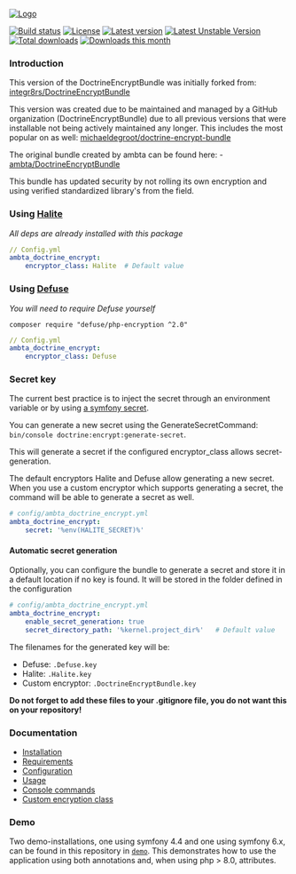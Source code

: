 [![Logo](https://i.imgur.com/sfmU6wt.png)](https://github.com/DoctrineEncryptBundle/DoctrineEncryptBundle)

[![Build status](https://travis-ci.org/DoctrineEncryptBundle/DoctrineEncryptBundle.svg?branch=master)](https://travis-ci.org/DoctrineEncryptBundle/DoctrineEncryptBundle)
[![License](https://img.shields.io/github/license/DoctrineEncryptBundle/DoctrineEncryptBundle.svg)](https://raw.githubusercontent.com/DoctrineEncryptBundle/DoctrineEncryptBundle/master/LICENSE)
[![Latest version](https://poser.pugx.org/DoctrineEncryptBundle/doctrine-encrypt-bundle/version)](https://packagist.org/packages/DoctrineEncryptBundle/doctrine-encrypt-bundle)
[![Latest Unstable Version](https://poser.pugx.org/DoctrineEncryptBundle/doctrine-encrypt-bundle/v/unstable)](https://packagist.org/packages/DoctrineEncryptBundle/doctrine-encrypt-bundle)
[![Total downloads](https://poser.pugx.org/DoctrineEncryptBundle/doctrine-encrypt-bundle/downloads)](https://packagist.org/packages/DoctrineEncryptBundle/doctrine-encrypt-bundle)
[![Downloads this month](https://poser.pugx.org/DoctrineEncryptBundle/doctrine-encrypt-bundle/d/monthly)](https://packagist.org/packages/DoctrineEncryptBundle/doctrine-encrypt-bundle)

### Introduction

This version of the DoctrineEncryptBundle was initially forked from:
[integr8rs/DoctrineEncryptBundle](https://github.com/integr8rs/DoctrineEncryptBundle)

This version was created due to be maintained and managed by a GitHub organization (DoctrineEncryptBundle) due to all
previous versions that were installable not being actively maintained any longer.
This includes the most popular on as well:
[michaeldegroot/doctrine-encrypt-bundle](https://github.com/absolute-quantum/DoctrineEncryptBundle)

The original bundle created by ambta can be found here:
-[ambta/DoctrineEncryptBundle](https://github.com/ambta/DoctrineEncryptBundle)

This bundle has updated security by not rolling its own encryption and using verified standardized library's from the field.

### Using [Halite](https://github.com/paragonie/halite)

*All deps are already installed with this package*

```yml
// Config.yml
ambta_doctrine_encrypt:
    encryptor_class: Halite  # Default value
```

### Using [Defuse](https://github.com/defuse/php-encryption)

*You will need to require Defuse yourself*

`composer require "defuse/php-encryption ^2.0"`

```yml
// Config.yml
ambta_doctrine_encrypt:
    encryptor_class: Defuse
```

### Secret key

The current best practice is to inject the secret through an environment variable or by using [a symfony secret](https://symfony.com/doc/current/configuration/secrets.html).

You can generate a new secret using the GenerateSecretCommand: `bin/console doctrine:encrypt:generate-secret`.  

This will generate a secret if the configured encryptor_class allows secret-generation.

The default encryptors Halite and Defuse allow generating a new secret. When you use a custom encryptor which supports
generating a secret, the command will be able to generate a secret as well.

```yml
# config/ambta_doctrine_encrypt.yml
ambta_doctrine_encrypt:
    secret: '%env(HALITE_SECRET)%'
```

#### Automatic secret generation
Optionally, you can configure the bundle to generate a secret and store it in a default location if no key is found.
It will be stored in the folder defined in the configuration

```yml
# config/ambta_doctrine_encrypt.yml
ambta_doctrine_encrypt:
    enable_secret_generation: true
    secret_directory_path: '%kernel.project_dir%'   # Default value
```

The filenames for the generated key will be:
* Defuse: `.Defuse.key`
* Halite: `.Halite.key`
* Custom encryptor: `.DoctrineEncryptBundle.key`

**Do not forget to add these files to your .gitignore file, you do not want this on your repository!**

### Documentation

* [Installation](src/Resources/doc/installation.md)
* [Requirements](src/Resources/doc/installation.md#requirements)
* [Configuration](src/Resources/doc/configuration.md)
* [Usage](src/Resources/doc/usage.md)
* [Console commands](src/Resources/doc/commands.md)
* [Custom encryption class](src/Resources/doc/custom_encryptor.md)

### Demo

Two demo-installations, one using symfony 4.4 and one using symfony 6.x, can be found in this repository in [`demo`](demo).  This demonstrates how to use
the application using both annotations and, when using php > 8.0, attributes.
